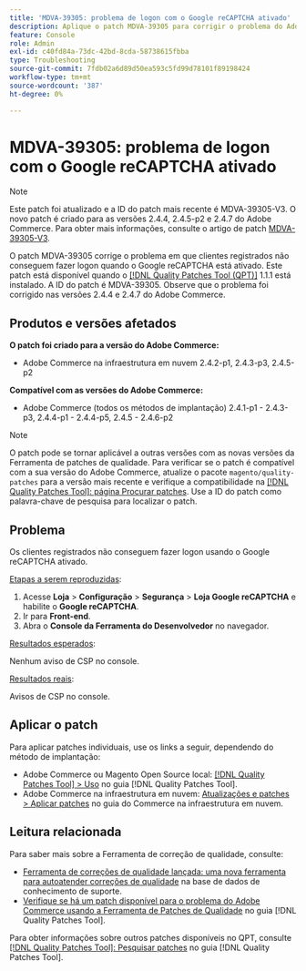 ```yaml
---
title: 'MDVA-39305: problema de logon com o Google reCAPTCHA ativado'
description: Aplique o patch MDVA-39305 para corrigir o problema do Adobe Commerce em que os clientes registrados não conseguem fazer logon quando o Google reCAPTCHA está ativado.
feature: Console
role: Admin
exl-id: c40fd84a-73dc-42bd-8cda-58738615fbba
type: Troubleshooting
source-git-commit: 7fdb02a6d89d50ea593c5fd99d78101f89198424
workflow-type: tm+mt
source-wordcount: '387'
ht-degree: 0%

---
```


# MDVA-39305: problema de logon com o Google reCAPTCHA ativado

>[!NOTE]
>
>Este patch foi atualizado e a ID do patch mais recente é MDVA-39305-V3. O novo patch é criado para as versões 2.4.4, 2.4.5-p2 e 2.4.7 do Adobe Commerce. Para obter mais informações, consulte o artigo de patch [MDVA-39305-V3](https://experienceleague.adobe.com/pt-br/docs/commerce-operations/tools/quality-patches-tool/patches-available-in-qpt/v1-1-58/mdva-39305-v3-login-issue-with-enabled-google-recaptcha).

O patch MDVA-39305 corrige o problema em que clientes registrados não conseguem fazer logon quando o Google reCAPTCHA está ativado. Este patch está disponível quando o [[!DNL Quality Patches Tool (QPT)]](https://experienceleague.adobe.com/pt-br/docs/commerce-operations/tools/quality-patches-tool/quality-patches-tool-to-self-serve-quality-patches) 1.1.1 está instalado. A ID do patch é MDVA-39305. Observe que o problema foi corrigido nas versões 2.4.4 e 2.4.7 do Adobe Commerce.

## Produtos e versões afetados

**O patch foi criado para a versão do Adobe Commerce:**

* Adobe Commerce na infraestrutura em nuvem 2.4.2-p1, 2.4.3-p3, 2.4.5-p2

**Compatível com as versões do Adobe Commerce:**

* Adobe Commerce (todos os métodos de implantação) 2.4.1-p1 - 2.4.3-p3, 2.4.4-p1 - 2.4.4-p5, 2.4.5 - 2.4.6-p2

>[!NOTE]
>
>O patch pode se tornar aplicável a outras versões com as novas versões da Ferramenta de patches de qualidade. Para verificar se o patch é compatível com a sua versão do Adobe Commerce, atualize o pacote `magento/quality-patches` para a versão mais recente e verifique a compatibilidade na [[!DNL Quality Patches Tool]: página Procurar patches](https://experienceleague.adobe.com/pt-br/docs/commerce-operations/tools/quality-patches-tool/quality-patches-tool-to-self-serve-quality-patches). Use a ID do patch como palavra-chave de pesquisa para localizar o patch.

## Problema

Os clientes registrados não conseguem fazer logon usando o Google reCAPTCHA ativado.

<u>Etapas a serem reproduzidas</u>:

1. Acesse **Loja** > **Configuração** > **Segurança** > **Loja Google reCAPTCHA** e habilite o **Google reCAPTCHA**.
1. Ir para **Front-end**.
1. Abra o **Console da Ferramenta do Desenvolvedor** no navegador.

<u>Resultados esperados</u>:

Nenhum aviso de CSP no console.

<u>Resultados reais</u>:

Avisos de CSP no console.

## Aplicar o patch

Para aplicar patches individuais, use os links a seguir, dependendo do método de implantação:

* Adobe Commerce ou Magento Open Source local: [[!DNL Quality Patches Tool] > Uso](/help/tools/quality-patches-tool/usage.md) no guia [!DNL Quality Patches Tool].
* Adobe Commerce na infraestrutura em nuvem: [Atualizações e patches > Aplicar patches](https://experienceleague.adobe.com/docs/commerce-cloud-service/user-guide/develop/upgrade/apply-patches.html?lang=pt-BR) no guia do Commerce na infraestrutura em nuvem.

## Leitura relacionada

Para saber mais sobre a Ferramenta de correção de qualidade, consulte:

* [Ferramenta de correções de qualidade lançada: uma nova ferramenta para autoatender correções de qualidade](https://experienceleague.adobe.com/pt-br/docs/commerce-operations/tools/quality-patches-tool/quality-patches-tool-to-self-serve-quality-patches) na base de dados de conhecimento de suporte.
* [Verifique se há um patch disponível para o problema do Adobe Commerce usando a Ferramenta de Patches de Qualidade](/help/tools/quality-patches-tool/patches-available-in-qpt/check-patch-for-magento-issue-with-magento-quality-patches.md) no guia [!DNL Quality Patches Tool].

Para obter informações sobre outros patches disponíveis no QPT, consulte [[!DNL Quality Patches Tool]: Pesquisar patches](https://experienceleague.adobe.com/tools/commerce-quality-patches/index.html?lang=pt-BR) no guia [!DNL Quality Patches Tool].
